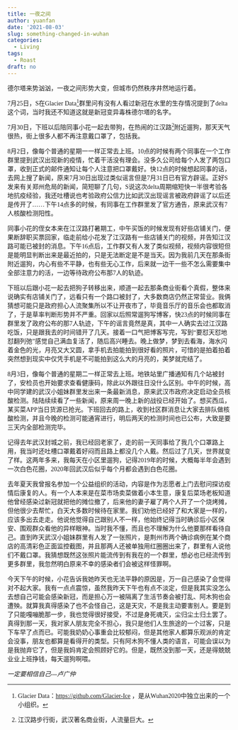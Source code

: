 ```yaml
---
title: 一夜之间
author: yuanfan
date: '2021-08-03'
slug: something-changed-in-wuhan
categories:
  - Living
tags:
  - Roast
draft: no
---
```


<font face="微软雅黑">德尔塔来势汹汹，一夜之间形势大变，但城市仍然秩序井然地运行着。

<!--more-->

7月25日，S在Glacier Data[^1]群里问有没有人看过新冠在水里的生存情况提到了delta这个词，当时我还不知道这就是新冠变异毒株德尔塔的名字。

7月30日，下班以后陪同事小花一起去带狗，在热闹的江汉路[^2]附近遛狗，那天天气很热，街上很多人都不再注意戴口罩了，包括我。

8月2日，像每个普通的星期一一样正常去上班。10点的时候有两个同事在一个工作群里提到武汉出现新的疫情，忙着干活没有理会。没多久公司给每个人发了两包口罩，收到正式的邮件通知让每个人注意把口罩戴好。快12点的时候想起同事的话，去网上搜了新闻，原来7月30日出现过类似谣言但是7月31日已有官方辟谣。正好S发来有关郑州危局的新闻，简短聊了几句，S说这次delta周期缩短快一半很考验各地抗疫经验，我还吐槽说也考验政府公信力比如武汉出现谣言被政府辟谣了以后还是传开了……下午14点多的时候，有同事在工作群里发了官方通告，原来武汉有7人核酸检测阳性。

同事小花的侄女本来在江汉路打暑期工，中午买饭的时候发现有好些店铺关门，便果断辞职买票回家，临走前给小花发了江汉路有一些店铺关门的视频，并告知江汉路可能已被封的消息。下午16点后，工作群又有人发了类似视频，视频内容很短但是能明显判断出来是最近拍的，只是无法断定是不是当天。因为我前几天在那条街附近遛狗，内心有些不平静，也有些无心工作，后来就一边干一些不怎么需要集中全部注意力的活，一边等待政府公布那7人的轨迹。

下班以后跟小花一起去把狗子转移出来，顺道一起去那条商业街看个真假，整体来说确实有店铺关门了，远看只有一个路口被封了，大多数商店仍然正常营业。我俩猜想可能只是政府担心人流聚集所以不让开夜市了，毕竟音乐厅的音乐会也都取消了，于是草率判断形势并不严重。回家以后照常遛狗写博客，快23点的时候同事在群里发了政府公布的那7人轨迹，下午的谣言竟然是真，其中一人确实去过江汉路吃饭，只是跟我去的时间错开了几天。接着一口气把博客写完，写到“要怼天怼地怼翻列弛”感觉自己满血复活了，随后高兴睡去。晚上做梦，梦到去看海，海水闪着金色的光，月亮又大又圆，拿手机去拍能拍到很好看的照片，可惜的是拍着拍着突然想到现实中仅凭手机是不可能拍到这么大的月亮的，美梦就完结了。

8月3日，像每个普通的星期二一样正常去上班。地铁站里广播通知有几个站被封了，安检员也开始要求查看健康码，除此以外跟往日没什么区别。中午的时候，高中同学建的武汉小姐妹群里发出来一条最新消息，原来武汉市政府决定启动全员核酸检测。陆陆续续看了一些新闻，原来周一晚上新的战役已经开始了。想买西瓜，某买菜APP当日货源已抢光。下班回去的路上，收到社区群消息让大家去排队做核酸检测，并且今晚的检测可能通宵进行，明后两天的检测时间也已公布，大致是要三天内全部检测完毕。

记得去年武汉封城之前，我已经回老家了，走的前一天同事给了我几个口罩路上用，我当时还吐槽口罩戴着好闷而且路上都没几个人戴。然后过了几天，世界就变了样。这两年多来，我每天在小区里遛狗，记得2019年的时候，大概每半年会遇到一次白色花圈，2020年回武汉后似乎每个月都会遇到白色花圈。

去年夏天我曾报名参加一个公益组织的活动，内容是作为志愿者上门去慰问探访疫情后康复的人。有一个人本来是在菜市场卖菜做着小本生意，康复后菜场老板知道他曾经感染过新冠就把他的摊位撤了，后来他的妻子雇了两个人开了一个烧烤摊，但他很少去帮忙，白天大多数时候待在家里。我们劝他已经好了和大家是一样的，应该多出去走走。他说他觉得自己跟别人不一样，他始终记得当时确诊后小区保安、围观群众看他的异样眼神。当时我不懂，而且也不理解为什么他要那样看待自己。直到昨天武汉小姐妹群里有人发了一张照片，是荆州市两个确诊病例在某个商店的高清彩色正面监控截图，并且那两人还被单独用红圈圈出来了，群里有人说他们不戴口罩。我猜想既然这张照片能流传到有我在的一个群里，想必也已经流传到更多群里，我忽然明白原来不幸的感染者们会被这样怪罪啊。

今天下午的时候，小花告诉我她昨天也无法平静的原因是，万一自己感染了会觉得对不起大家。我有一点点震惊，虽然我昨天下午也有点不淡定，但是我其实没怎么去想自己可能会感染新冠，而是担心万一被隔离了生活节奏会被打乱、阿木狗也会遭殃。就算我真得感染了也不会怪自己，这是天灾，不是我主动要害别人。要是到了只能嘎嘣脆那一步，我也觉得很好接受，不过是身死魂灭，尘归尘土归土罢了。真得到那一天，我对家人朋友完全不担心，我只是他们人生旅途的一个过客，只是下车早了点而已。可能我奶奶心事重会比较郁闷，但是其他家人都算乐观派的肯定会没事，朋友也都算是看得开的类型。只有阿木狗不懂人类的语言，可能会误以为是我抛弃它了，但是我妈肯定会照顾好它的。但是，既然没到那一天，还是得兢兢业业上班挣钱，每天遛狗啊喂。

*一定要相信自己---卢广仲*

[^1]:Glacier Data：https://github.com/Glacier-Ice ，是从Wuhan2020中独立出来的一个小组织。

[^2]:江汉路步行街，武汉著名商业街，人流量巨大。